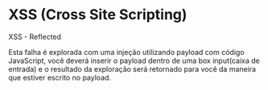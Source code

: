 # XSS (Cross Site Scripting)

XSS - Reflected

Esta falha é explorada com uma injeção utilizando payload com código JavaScript, você deverá inserir o payload dentro de uma box input(caixa de entrada) e o resultado da exploração será retornado para você da maneira que estiver escrito no payload. 
